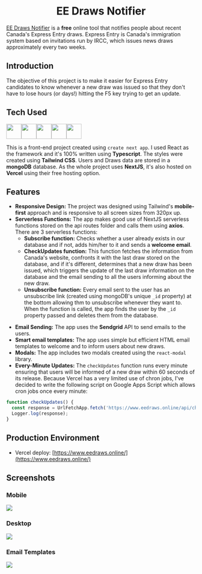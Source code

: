 # <h1 align = "center">EE Draws Notifier</h1>

[EE Draws Notifier](https://www.eedraws.online/) is a **free** online tool that notifies people about recent Canada's Express Entry draws. Express Entry is Canada's immigration system based on invitations run by IRCC, which issues news draws approximately every two weeks. 

## Introduction
The objective of this project is to make it easier for Express Entry candidates to know whenever a new draw was issued so that they don't have to lose hours (or days!) hitting the F5 key trying to get an update.


## Tech Used

<img src="https://user-images.githubusercontent.com/25181517/183897015-94a058a6-b86e-4e42-a37f-bf92061753e5.png" width="40" height="40"><img src="https://user-images.githubusercontent.com/25181517/183890598-19a0ac2d-e88a-4005-a8df-1ee36782fde1.png" width="40" height="40"><img src="https://user-images.githubusercontent.com/25181517/202896760-337261ed-ee92-4979-84c4-d4b829c7355d.png" width="40" height="40"><img src="https://user-images.githubusercontent.com/25181517/182884177-d48a8579-2cd0-447a-b9a6-ffc7cb02560e.png" width="40" height="40"><img src="https://jlannoo.dev/skills/next.png" width="40" height="40">
<br/>

This is a front-end project created using `create next app`. I used React as the framework and it's 100% written using **Typescript**. The styles were created using **Tailwind CSS**. Users and Draws data are stored in a **mongoDB** database. As the whole project uses **NextJS**, it's also hosted on **Vercel** using their free hosting option.

## Features

* **Responsive Design:** The project was designed using Tailwind's **mobile-first** approach and is responsive to all screen sizes from 320px up.
* **Serverless Functions:** The app makes good use of NextJS serverless functions stored on the api routes folder and calls them using **axios**. There are 3 serverless functions:
  * **Subscribe function:** Checks whether a user already exists in our database and if not, adds him/her to it and sends a **welcome email**.
  * **CheckUpdates function:** This function fetches the information from Canada's website, confronts it with the last draw stored on the database, and if it's different, determines that a new draw has been issued, which triggers the update of the last draw information on the database and the email sending to all the users informing about the new draw.
  * **Unsubscribe function:** Every email sent to the user has an unsubscribe link (created using mongoDB's unique `_id` property) at the bottom allowing thm to unsubscribe whenever they want to. When the function is called, the app finds the user by the `_id` property passed and deletes them from the database.
- **Email Sending:** The app uses the **Sendgrid** API to send emails to the users.
- **Smart email templates:** The app uses simple but efficient HTML email templates to welcome and to inform users about new draws.
- **Modals:** The app includes two modals created using the `react-modal` library.
- **Every-Minute Updates:** The `checkUpdates` function runs every minute ensuring that users will be informed of a new draw within 60 seconds of its release. Because Vercel has a very limited use of chron jobs, I've decided to write the following script on Google Apps Script which allows cron jobs once every minute:
``` javascript
function checkUpdates() {
  const response = UrlFetchApp.fetch('https://www.eedraws.online/api/checkUpdates').getContentText();
  Logger.log(response);
}
```

## Production Environment

* Vercel deploy: [https://www.eedraws.online/](https://www.eedraws.online/)

## Screenshots

### Mobile
<img src="https://www.eedraws.online/images/combined-screenshots/mobile.png">

### Desktop
<img src="https://www.eedraws.online/images/combined-screenshots/desktop.png">

### Email Templates
<img src="https://www.eedraws.online/images/combined-screenshots/email.png">